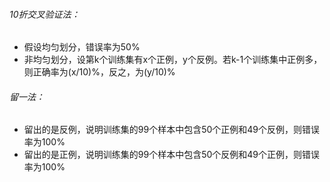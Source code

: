 ###### 10折交叉验证法：

* 假设均匀划分，错误率为50%
* 非均匀划分，设第k个训练集有x个正例，y个反例。若k-1个训练集中正例多，则正确率为(x/10)%，反之，为(y/10)%

###### 留一法：

* 留出的是反例，说明训练集的99个样本中包含50个正例和49个反例，则错误率为100%
* 留出的是正例，说明训练集的99个样本中包含50个反例和49个正例，则错误率为100%